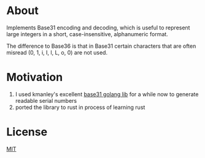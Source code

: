 # About

Implements Base31 encoding and decoding, which is useful to represent
large integers in a short, case-insensitive, alphanumeric format. 

The difference to Base36 is that in Base31 certain characters that are 
often misread (0, 1, i, I, l, L, o, 0) are not used.

# Motivation

1. I used kmanley's excellent [base31 golang lib](https://github.com/kmanley/base31) for a while now to generate readable serial numbers
2. ported the library to rust in process of learning rust

# License
[MIT](LICENSE)
